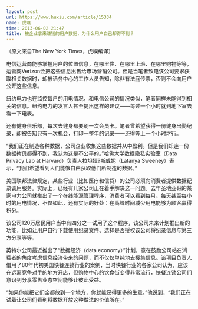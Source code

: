 ```yaml
---
layout: post
url: https://www.huxiu.com/article/15334
name: 虎嗅
time: 2013-06-02 21:47
title: 被企业拿来赚钱的用户数据，为什么用户自己却得不到？
---
```

（原文来自The New York Times，虎嗅编译）

电信运营商能够掌握用户的位置信息，在哪里住、在哪里上班、在哪里购物等等，运营商Verizon会把这些信息出售给市场营销公司。但是当笔者致电该公司要求获取相关数据时，却被话务中心的工作人员告知，除非有法庭传票，否则不会向用户公开这些信息。

纽约电力也在监控每户的用电情况，和电信公司的情况类似，笔者同样未能得到相关的信息。纽约电力的发言人甚至提出这样的建议——每过一个小时就到地下室去看一下电表。

还有健身俱乐部，每次去健身都要刷一次会员卡。笔者曾希望获得一份健身出勤纪录，却被告知只有一次机会，打印一整年的记录——还得等上一个小时才行。

“我们正在制造各种数据，公司企业收集这些数据并从中盈利。但是我们却连一份数据拷贝都得不到，我认为这是不公平的。”哈佛大学数据隐私实验室（Data Privacy Lab at Harvard）负责人拉坦娅?斯威妮（Latanya Sweeney）表示，“我们希望看到人们能够自由获取他们所制造的数据。”

美国联邦法律规定，某些行业（比如医疗和信贷）的公司必须向消费者提供数据纪录调用服务。实际上，已经有几家公司正在着手解决这一问题。去年圣地亚哥的某家电力公司就推出了一个在线能源管理程序，消费者可以看到每月、每天甚至每小时的用电情况，不仅如此，还有实际的好处：在高峰时间减少用电能够为顾客赢得积分。

该公司120万居民用户当中有四分之一试用了这个程序，该公司未来计划推出新的功能，比如让用户自行下载使用纪录文件、选择是否授权该公司将纪录信息与第三方分享等等。

英特尔公司最近推出了“数据经济（data economy）”计划，意在鼓励公司站在消费者的角度考虑信息经济带来的问题，而不仅仅单纯地去搜集信息。该项目负责人借用了80年代初美国快餐连锁行业的案例，当时快餐行业的各家公司认为，应该在远离竞争对手的地方开店，但购物中心的饮食街变得非常流行，快餐连锁公司们意识到分享零售业态空间能够让彼此受益。

“如果你能把它们全都放到一个地方，你就能获得更多的生意。”他说到，“我们正在试着让公司们看到将数据开放这种做法的价值所在。”

